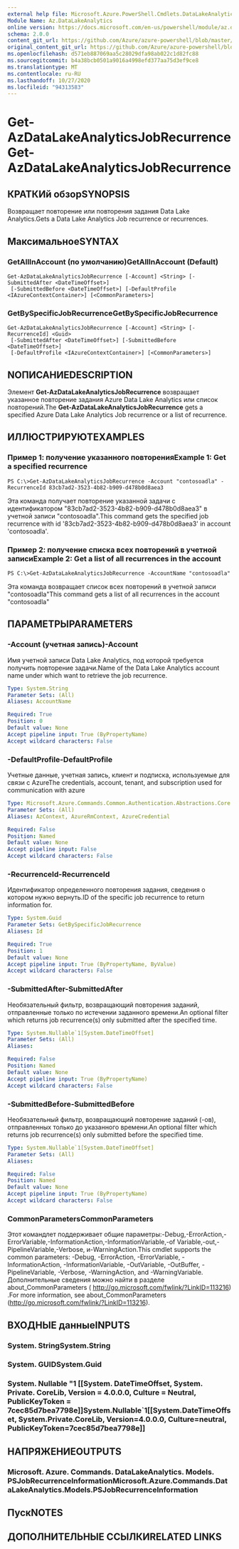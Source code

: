 ```yaml
---
external help file: Microsoft.Azure.PowerShell.Cmdlets.DataLakeAnalytics.dll-Help.xml
Module Name: Az.DataLakeAnalytics
online version: https://docs.microsoft.com/en-us/powershell/module/az.datalakeanalytics/get-azdatalakeanalyticsjobrecurrence
schema: 2.0.0
content_git_url: https://github.com/Azure/azure-powershell/blob/master/src/DataLakeAnalytics/DataLakeAnalytics/help/Get-AzDataLakeAnalyticsJobRecurrence.md
original_content_git_url: https://github.com/Azure/azure-powershell/blob/master/src/DataLakeAnalytics/DataLakeAnalytics/help/Get-AzDataLakeAnalyticsJobRecurrence.md
ms.openlocfilehash: d571eb887069aa5c28029dfa98ab022c1d82fc88
ms.sourcegitcommit: b4a38bcb0501a9016a4998efd377aa75d3ef9ce8
ms.translationtype: MT
ms.contentlocale: ru-RU
ms.lasthandoff: 10/27/2020
ms.locfileid: "94313583"
---
```

# <span data-ttu-id="4b881-101">Get-AzDataLakeAnalyticsJobRecurrence</span><span class="sxs-lookup"><span data-stu-id="4b881-101">Get-AzDataLakeAnalyticsJobRecurrence</span></span>

## <span data-ttu-id="4b881-102">КРАТКИй обзор</span><span class="sxs-lookup"><span data-stu-id="4b881-102">SYNOPSIS</span></span>
<span data-ttu-id="4b881-103">Возвращает повторение или повторения задания Data Lake Analytics.</span><span class="sxs-lookup"><span data-stu-id="4b881-103">Gets a Data Lake Analytics Job recurrence or recurrences.</span></span>

## <span data-ttu-id="4b881-104">Максимальное</span><span class="sxs-lookup"><span data-stu-id="4b881-104">SYNTAX</span></span>

### <span data-ttu-id="4b881-105">GetAllInAccount (по умолчанию)</span><span class="sxs-lookup"><span data-stu-id="4b881-105">GetAllInAccount (Default)</span></span>
```
Get-AzDataLakeAnalyticsJobRecurrence [-Account] <String> [-SubmittedAfter <DateTimeOffset>]
 [-SubmittedBefore <DateTimeOffset>] [-DefaultProfile <IAzureContextContainer>] [<CommonParameters>]
```

### <span data-ttu-id="4b881-106">GetBySpecificJobRecurrence</span><span class="sxs-lookup"><span data-stu-id="4b881-106">GetBySpecificJobRecurrence</span></span>
```
Get-AzDataLakeAnalyticsJobRecurrence [-Account] <String> [-RecurrenceId] <Guid>
 [-SubmittedAfter <DateTimeOffset>] [-SubmittedBefore <DateTimeOffset>]
 [-DefaultProfile <IAzureContextContainer>] [<CommonParameters>]
```

## <span data-ttu-id="4b881-107">NОПИСАНИЕ</span><span class="sxs-lookup"><span data-stu-id="4b881-107">DESCRIPTION</span></span>
<span data-ttu-id="4b881-108">Элемент **Get-AzDataLakeAnalyticsJobRecurrence** возвращает указанное повторение задания Azure Data Lake Analytics или список повторений.</span><span class="sxs-lookup"><span data-stu-id="4b881-108">The **Get-AzDataLakeAnalyticsJobRecurrence** gets a specified Azure Data Lake Analytics Job recurrence or a list of recurrence.</span></span>

## <span data-ttu-id="4b881-109">ИЛЛЮСТРИРУЮТ</span><span class="sxs-lookup"><span data-stu-id="4b881-109">EXAMPLES</span></span>

### <span data-ttu-id="4b881-110">Пример 1: получение указанного повторения</span><span class="sxs-lookup"><span data-stu-id="4b881-110">Example 1: Get a specified recurrence</span></span>
```
PS C:\>Get-AzDataLakeAnalyticsJobRecurrence -Account "contosoadla" -RecurrenceId 83cb7ad2-3523-4b82-b909-d478b0d8aea3
```

<span data-ttu-id="4b881-111">Эта команда получает повторение указанной задачи с идентификатором "83cb7ad2-3523-4b82-b909-d478b0d8aea3" в учетной записи "contosoadla".</span><span class="sxs-lookup"><span data-stu-id="4b881-111">This command gets the specified job recurrence with id '83cb7ad2-3523-4b82-b909-d478b0d8aea3' in account 'contosoadla'.</span></span>

### <span data-ttu-id="4b881-112">Пример 2: получение списка всех повторений в учетной записи</span><span class="sxs-lookup"><span data-stu-id="4b881-112">Example 2: Get a list of all recurrences in the account</span></span>
```
PS C:\>Get-AzDataLakeAnalyticsJobRecurrence -AccountName "contosoadla"
```

<span data-ttu-id="4b881-113">Эта команда возвращает список всех повторений в учетной записи "contosoadla"</span><span class="sxs-lookup"><span data-stu-id="4b881-113">This command gets a list of all recurrences in the account "contosoadla"</span></span>

## <span data-ttu-id="4b881-114">ПАРАМЕТРЫ</span><span class="sxs-lookup"><span data-stu-id="4b881-114">PARAMETERS</span></span>

### <span data-ttu-id="4b881-115">-Account (учетная запись)</span><span class="sxs-lookup"><span data-stu-id="4b881-115">-Account</span></span>
<span data-ttu-id="4b881-116">Имя учетной записи Data Lake Analytics, под которой требуется получить повторение задачи.</span><span class="sxs-lookup"><span data-stu-id="4b881-116">Name of the Data Lake Analytics account name under which want to retrieve the job recurrence.</span></span>

```yaml
Type: System.String
Parameter Sets: (All)
Aliases: AccountName

Required: True
Position: 0
Default value: None
Accept pipeline input: True (ByPropertyName)
Accept wildcard characters: False
```

### <span data-ttu-id="4b881-117">-DefaultProfile</span><span class="sxs-lookup"><span data-stu-id="4b881-117">-DefaultProfile</span></span>
<span data-ttu-id="4b881-118">Учетные данные, учетная запись, клиент и подписка, используемые для связи с Azure</span><span class="sxs-lookup"><span data-stu-id="4b881-118">The credentials, account, tenant, and subscription used for communication with azure</span></span>

```yaml
Type: Microsoft.Azure.Commands.Common.Authentication.Abstractions.Core.IAzureContextContainer
Parameter Sets: (All)
Aliases: AzContext, AzureRmContext, AzureCredential

Required: False
Position: Named
Default value: None
Accept pipeline input: False
Accept wildcard characters: False
```

### <span data-ttu-id="4b881-119">-RecurrenceId</span><span class="sxs-lookup"><span data-stu-id="4b881-119">-RecurrenceId</span></span>
<span data-ttu-id="4b881-120">Идентификатор определенного повторения задания, сведения о котором нужно вернуть.</span><span class="sxs-lookup"><span data-stu-id="4b881-120">ID of the specific job recurrence to return information for.</span></span>

```yaml
Type: System.Guid
Parameter Sets: GetBySpecificJobRecurrence
Aliases: Id

Required: True
Position: 1
Default value: None
Accept pipeline input: True (ByPropertyName, ByValue)
Accept wildcard characters: False
```

### <span data-ttu-id="4b881-121">-SubmittedAfter</span><span class="sxs-lookup"><span data-stu-id="4b881-121">-SubmittedAfter</span></span>
<span data-ttu-id="4b881-122">Необязательный фильтр, возвращающий повторения заданий, отправленные только по истечении заданного времени.</span><span class="sxs-lookup"><span data-stu-id="4b881-122">An optional filter which returns job recurrence(s) only submitted after the specified time.</span></span>

```yaml
Type: System.Nullable`1[System.DateTimeOffset]
Parameter Sets: (All)
Aliases:

Required: False
Position: Named
Default value: None
Accept pipeline input: True (ByPropertyName)
Accept wildcard characters: False
```

### <span data-ttu-id="4b881-123">-SubmittedBefore</span><span class="sxs-lookup"><span data-stu-id="4b881-123">-SubmittedBefore</span></span>
<span data-ttu-id="4b881-124">Необязательный фильтр, возвращающий повторение заданий (-ов), отправленных только до указанного времени.</span><span class="sxs-lookup"><span data-stu-id="4b881-124">An optional filter which returns job recurrence(s) only submitted before the specified time.</span></span>

```yaml
Type: System.Nullable`1[System.DateTimeOffset]
Parameter Sets: (All)
Aliases:

Required: False
Position: Named
Default value: None
Accept pipeline input: True (ByPropertyName)
Accept wildcard characters: False
```

### <span data-ttu-id="4b881-125">CommonParameters</span><span class="sxs-lookup"><span data-stu-id="4b881-125">CommonParameters</span></span>
<span data-ttu-id="4b881-126">Этот командлет поддерживает общие параметры:-Debug,-ErrorAction,-ErrorVariable,-InformationAction,-InformationVariable,-of Variable,-out,-PipelineVariable,-Verbose, и-WarningAction.</span><span class="sxs-lookup"><span data-stu-id="4b881-126">This cmdlet supports the common parameters: -Debug, -ErrorAction, -ErrorVariable, -InformationAction, -InformationVariable, -OutVariable, -OutBuffer, -PipelineVariable, -Verbose, -WarningAction, and -WarningVariable.</span></span> <span data-ttu-id="4b881-127">Дополнительные сведения можно найти в разделе about_CommonParameters ( http://go.microsoft.com/fwlink/?LinkID=113216) .</span><span class="sxs-lookup"><span data-stu-id="4b881-127">For more information, see about_CommonParameters (http://go.microsoft.com/fwlink/?LinkID=113216).</span></span>

## <span data-ttu-id="4b881-128">ВХОДНЫЕ данные</span><span class="sxs-lookup"><span data-stu-id="4b881-128">INPUTS</span></span>

### <span data-ttu-id="4b881-129">System. String</span><span class="sxs-lookup"><span data-stu-id="4b881-129">System.String</span></span>

### <span data-ttu-id="4b881-130">System. GUID</span><span class="sxs-lookup"><span data-stu-id="4b881-130">System.Guid</span></span>

### <span data-ttu-id="4b881-131">System. Nullable "1 [[System. DateTimeOffset, System. Private. CoreLib, Version = 4.0.0.0, Culture = Neutral, PublicKeyToken = 7cec85d7bea7798e]]</span><span class="sxs-lookup"><span data-stu-id="4b881-131">System.Nullable\`1[[System.DateTimeOffset, System.Private.CoreLib, Version=4.0.0.0, Culture=neutral, PublicKeyToken=7cec85d7bea7798e]]</span></span>

## <span data-ttu-id="4b881-132">НАПРЯЖЕНИЕ</span><span class="sxs-lookup"><span data-stu-id="4b881-132">OUTPUTS</span></span>

### <span data-ttu-id="4b881-133">Microsoft. Azure. Commands. DataLakeAnalytics. Models. PSJobRecurrenceInformation</span><span class="sxs-lookup"><span data-stu-id="4b881-133">Microsoft.Azure.Commands.DataLakeAnalytics.Models.PSJobRecurrenceInformation</span></span>

## <span data-ttu-id="4b881-134">Пуск</span><span class="sxs-lookup"><span data-stu-id="4b881-134">NOTES</span></span>

## <span data-ttu-id="4b881-135">ДОПОЛНИТЕЛЬНЫЕ ССЫЛКИ</span><span class="sxs-lookup"><span data-stu-id="4b881-135">RELATED LINKS</span></span>
